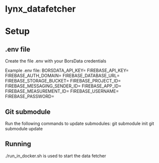 # lynx_datafetcher

# Setup

## .env file
Create the file .env with your BorsData credentials

Example .env file:
BORSDATA_API_KEY=
FIREBASE_API_KEY=
FIREBASE_AUTH_DOMAIN=
FIREBASE_DATABASE_URL=
FIREBASE_STORAGE_BUCKET=
FIREBASE_PROJECT_ID=
FIREBASE_MESSAGING_SENDER_ID=
FIREBASE_APP_ID=
FIREBASE_MEASUREMENT_ID=
FIREBASE_USERNAME=
FIREBASE_PASSWORD=

## Git submodule
Run the following commands to update submodules:
git submodule init
git submodule update

## Running
./run_in_docker.sh is used to start the data fetcher